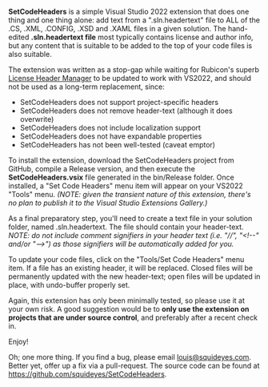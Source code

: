 **SetCodeHeaders** is a simple Visual Studio 2022 extension that does one thing and one thing alone: add text from a ".sln.headertext" file to ALL of the .CS, .XML, .CONFIG, .XSD and .XAML files in a given solution.  The hand-edited **.sln.headertext file** most typically contains license and author info, but any content that is suitable to be added to the top of your code files is also suitable.

The extension was written as a stop-gap while waiting for Rubicon's superb <a href="https://github.com/rubicon-oss/LicenseHeaderManager" target="_blank">License Header Manager</a> to be updated to work with VS2022, and should not be used as a long-term replacement, since:

* SetCodeHeaders does not support project-specific headers
* SetCodeHeaders does not remove header-text (although it does overwrite)
* SetCodeHeaders does not include localization support
* SetCodeHeaders does not have expandable properties
* SetCodeHeaders has not been well-tested (caveat emptor)

To install the extension, download the SetCodeHeaders project from GitHub, compile a Release version, and then execute the **SetCodeHeaders.vsix** file generated in the bin/Release folder.  Once installed, a "Set Code Headers" menu item will appear on your VS2022 "Tools" menu.  *(NOTE: given the transient nature of this extension, there's no plan to publish it to the Visual Studio Extensions Gallery.)*

As a final preparatory step, you'll need to create a text file in your solution folder, named <SolutionName>.sln.headertext.  The file should contain your header-text.  *NOTE: do not include comment signifiers in your header text (i.e. "//", "<!\--" and/or "-->") as those signifiers will be automatically added for you.*

To update your code files, click on the "Tools/Set Code Headers" menu item. If a file has an existing header, it will be replaced.  Closed files will be permanently updated with the new header-text; open files will be updated in place, with undo-buffer properly set.

Again, this extension has only been minimally tested, so please use it at your own risk.  A good suggestion would be to **only use the extension on projects that are under source control**, and preferably after a recent check in.

Enjoy!

Oh; one more thing.  If you find a bug, please email <a href="mailto:louis@squideyes.com" target="_blank">louis@squideyes.com</a>.  Better yet, offer up a fix via a pull-request.  The source code can be found at <a href="https://github.com/squideyes/SetCodeHeaders" target="_blank">https://github.com/squideyes/SetCodeHeaders</a>.


